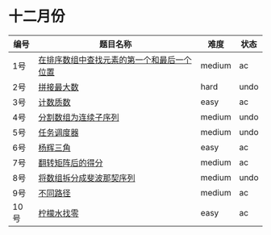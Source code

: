 # 十二月份

**编号**|**题目名称**|**难度**|**状态**
--------|------------|--------|--------
1号|[在排序数组中查找元素的第一个和最后一个位置](./第1题%2034.%20在排序数组中查找元素的第一个和最后一个位置)|medium|ac
2号|[拼接最大数](./第2题%20321.%20拼接最大数)|hard|undo
3号|[计数质数](./第3题%20204.%20计数质数)|easy|ac
4号|[分割数组为连续子序列](./第4题%20659.%20分割数组为连续子序列)|medium|undo
5号|[任务调度器](./第5题%20621.%20任务调度器)|medium|undo
6号|[杨辉三角](./第6题%20118.%20杨辉三角)|easy|ac
7号|[翻转矩阵后的得分](./第7题%20861.%20翻转矩阵后的得分)|medium|ac
8号|[将数组拆分成斐波那契序列](./第8题%20842.%20将数组拆分成斐波那契序列)|medium|undo
9号|[不同路径](./第9题%2062.%20不同路径)|medium|ac
10号|[柠檬水找零](./第10题%20860.%20柠檬水找零)|easy|ac
